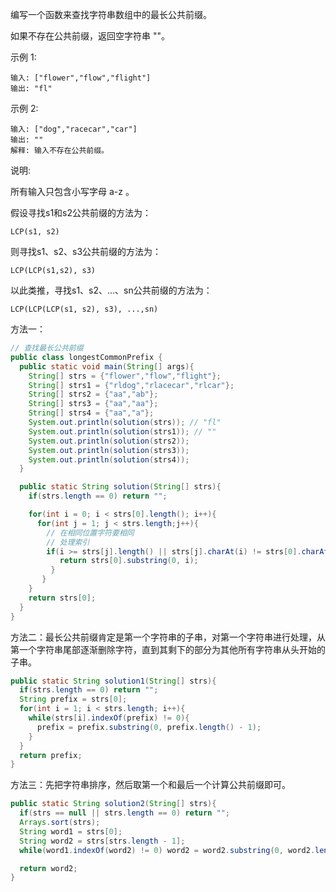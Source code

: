 编写一个函数来查找字符串数组中的最长公共前缀。

如果不存在公共前缀，返回空字符串 ""。

示例 1:
```
输入: ["flower","flow","flight"]
输出: "fl"
```
示例 2:
```
输入: ["dog","racecar","car"]
输出: ""
解释: 输入不存在公共前缀。
```
说明:

所有输入只包含小写字母 a-z 。



假设寻找s1和s2公共前缀的方法为：

```
LCP(s1, s2)
```

则寻找s1、s2、s3公共前缀的方法为：

```
LCP(LCP(s1,s2), s3)
```

以此类推，寻找s1、s2、...、sn公共前缀的方法为：

```
LCP(LCP(LCP(s1, s2), s3), ...,sn)
```



方法一：

```java
// 查找最长公共前缀
public class longestCommonPrefix {
  public static void main(String[] args){
    String[] strs = {"flower","flow","flight"};
    String[] strs1 = {"rldog","rlacecar","rlcar"};
    String[] strs2 = {"aa","ab"};
    String[] strs3 = {"aa","aa"};
    String[] strs4 = {"aa","a"};
    System.out.println(solution(strs)); // "fl"
    System.out.println(solution(strs1)); // ""
    System.out.println(solution(strs2));
    System.out.println(solution(strs3));
    System.out.println(solution(strs4));
  }

  public static String solution(String[] strs){
    if(strs.length == 0) return "";

    for(int i = 0; i < strs[0].length(); i++){
      for(int j = 1; j < strs.length;j++){
        // 在相同位置字符要相同
        // 处理索引
        if(i >= strs[j].length() || strs[j].charAt(i) != strs[0].charAt(i)){
           return strs[0].substring(0, i);
         }
       }
    }
    return strs[0];
  }
}

```



方法二：最长公共前缀肯定是第一个字符串的子串，对第一个字符串进行处理，从第一个字符串尾部逐渐删除字符，直到其剩下的部分为其他所有字符串从头开始的子串。

```java
public static String solution1(String[] strs){
  if(strs.length == 0) return "";
  String prefix = strs[0];
  for(int i = 1; i < strs.length; i++){
    while(strs[i].indexOf(prefix) != 0){
      prefix = prefix.substring(0, prefix.length() - 1);
    }
  }
  return prefix;
}
```



方法三：先把字符串排序，然后取第一个和最后一个计算公共前缀即可。

```java
public static String solution2(String[] strs){
  if(strs == null || strs.length == 0) return "";
  Arrays.sort(strs);
  String word1 = strs[0];
  String word2 = strs[strs.length - 1];
  while(word1.indexOf(word2) != 0) word2 = word2.substring(0, word2.length() - 1);

  return word2;
}
```

